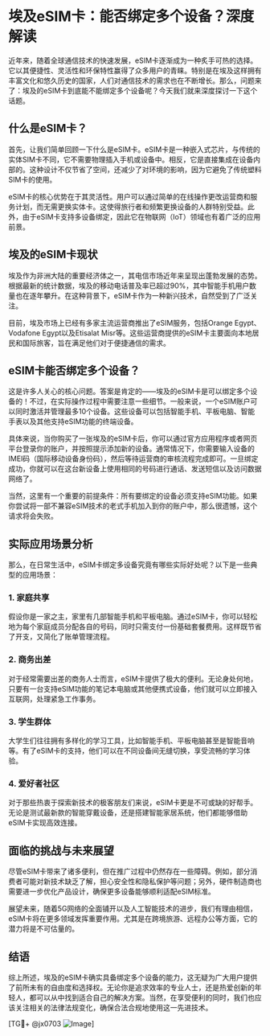 # 埃及eSIM卡：能否绑定多个设备？深度解读

近年来，随着全球通信技术的快速发展，eSIM卡逐渐成为一种炙手可热的选择。它以其便捷性、灵活性和环保特性赢得了众多用户的青睐。特别是在埃及这样拥有丰富文化和悠久历史的国家，人们对通信技术的需求也在不断增长。那么，问题来了：埃及的eSIM卡到底能不能绑定多个设备呢？今天我们就来深度探讨一下这个话题。

## 什么是eSIM卡？

首先，让我们简单回顾一下什么是eSIM卡。eSIM卡是一种嵌入式芯片，与传统的实体SIM卡不同，它不需要物理插入手机或设备中。相反，它是直接集成在设备内部的。这种设计不仅节省了空间，还减少了对环境的影响，因为它避免了传统塑料SIM卡的使用。

eSIM卡的核心优势在于其灵活性。用户可以通过简单的在线操作更改运营商和服务计划，而无需更换实体卡。这使得旅行者和频繁更换设备的人群特别受益。此外，由于eSIM卡支持多设备绑定，因此它在物联网（IoT）领域也有着广泛的应用前景。

## 埃及的eSIM卡现状

埃及作为非洲大陆的重要经济体之一，其电信市场近年来呈现出蓬勃发展的态势。根据最新的统计数据，埃及的移动电话普及率已超过90%，其中智能手机用户数量也在逐年攀升。在这种背景下，eSIM卡作为一种新兴技术，自然受到了广泛关注。

目前，埃及市场上已经有多家主流运营商推出了eSIM服务，包括Orange Egypt、Vodafone Egypt以及Etisalat Misr等。这些运营商提供的eSIM卡主要面向本地居民和国际旅客，旨在满足他们对于便捷通信的需求。

## eSIM卡能否绑定多个设备？

这是许多人关心的核心问题。答案是肯定的——埃及的eSIM卡是可以绑定多个设备的！不过，在实际操作过程中需要注意一些细节。一般来说，一个eSIM账户可以同时激活并管理最多10个设备。这些设备可以包括智能手机、平板电脑、智能手表以及其他支持eSIM功能的终端设备。

具体来说，当你购买了一张埃及的eSIM卡后，你可以通过官方应用程序或者网页平台登录你的账户，并按照提示添加新的设备。通常情况下，你需要输入设备的IMEI码（国际移动设备身份码），然后等待运营商的审核流程完成即可。一旦绑定成功，你就可以在这台新设备上使用相同的号码进行通话、发送短信以及访问数据网络了。

当然，这里有一个重要的前提条件：所有要绑定的设备必须支持eSIM功能。如果你尝试将一部不兼容eSIM技术的老式手机加入到你的账户中，那么很遗憾，这个请求将会失败。

## 实际应用场景分析

那么，在日常生活中，eSIM卡绑定多设备究竟有哪些实际好处呢？以下是一些典型的应用场景：

### 1. 家庭共享
假设你是一家之主，家里有几部智能手机和平板电脑。通过eSIM卡，你可以轻松地为每个家庭成员分配各自的号码，同时只需支付一份基础套餐费用。这样既节省了开支，又简化了账单管理流程。

### 2. 商务出差
对于经常需要出差的商务人士而言，eSIM卡提供了极大的便利。无论身处何地，只要有一台支持eSIM功能的笔记本电脑或其他便携式设备，他们就可以立即接入互联网，处理紧急工作事务。

### 3. 学生群体
大学生们往往拥有多样化的学习工具，比如智能手机、平板电脑甚至是智能音响等。有了eSIM卡的支持，他们可以在不同设备间无缝切换，享受流畅的学习体验。

### 4. 爱好者社区
对于那些热衷于探索新技术的极客朋友们来说，eSIM卡更是不可或缺的好帮手。无论是测试最新款的智能穿戴设备，还是搭建智能家居系统，他们都能够借助eSIM卡实现高效连接。

## 面临的挑战与未来展望

尽管eSIM卡带来了诸多便利，但在推广过程中仍然存在一些障碍。例如，部分消费者可能对新技术缺乏了解，担心安全性和隐私保护等问题；另外，硬件制造商也需要进一步优化产品设计，确保更多设备能够顺利适配eSIM标准。

展望未来，随着5G网络的全面铺开以及人工智能技术的进步，我们有理由相信，eSIM卡将在更多领域发挥重要作用。尤其是在跨境旅游、远程办公等方面，它的潜力将是不可估量的。

## 结语

综上所述，埃及的eSIM卡确实具备绑定多个设备的能力，这无疑为广大用户提供了前所未有的自由度和选择权。无论你是追求效率的专业人士，还是热爱创新的年轻人，都可以从中找到适合自己的解决方案。当然，在享受便利的同时，我们也应该关注相关的法律法规变化，确保合法合规地使用这一先进技术。

[TG💪+ @jx0703 ![Image](https://github.com/user-attachments/assets/dbca1d08-cadb-493c-b0ec-ad6f7a83f270)]
